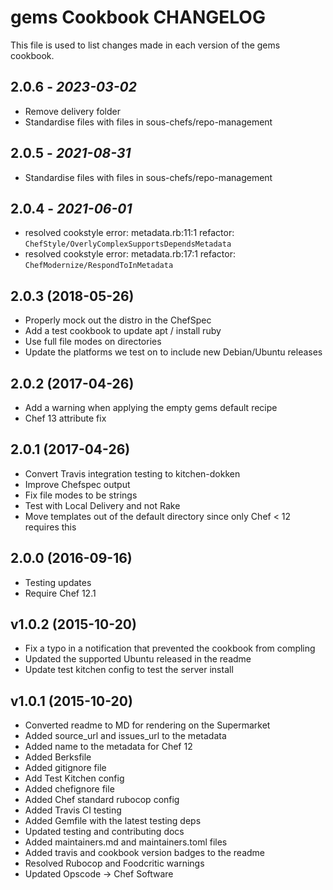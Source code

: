 # gems Cookbook CHANGELOG

This file is used to list changes made in each version of the gems cookbook.

## 2.0.6 - *2023-03-02*

* Remove delivery folder
* Standardise files with files in sous-chefs/repo-management

## 2.0.5 - *2021-08-31*

* Standardise files with files in sous-chefs/repo-management

## 2.0.4 - *2021-06-01*

* resolved cookstyle error: metadata.rb:11:1 refactor: `ChefStyle/OverlyComplexSupportsDependsMetadata`
* resolved cookstyle error: metadata.rb:17:1 refactor: `ChefModernize/RespondToInMetadata`

## 2.0.3 (2018-05-26)

* Properly mock out the distro in the ChefSpec
* Add a test cookbook to update apt / install ruby
* Use full file modes on directories
* Update the platforms we test on to include new Debian/Ubuntu releases

## 2.0.2 (2017-04-26)

* Add a warning when applying the empty gems default recipe
* Chef 13 attribute fix

## 2.0.1 (2017-04-26)

* Convert Travis integration testing to kitchen-dokken
* Improve Chefspec output
* Fix file modes to be strings
* Test with Local Delivery and not Rake
* Move templates out of the default directory since only Chef < 12 requires this

## 2.0.0 (2016-09-16)

* Testing updates
* Require Chef 12.1

## v1.0.2 (2015-10-20)

* Fix a typo in a notification that prevented the cookbook from compling
* Updated the supported Ubuntu released in the readme
* Update test kitchen config to test the server install

## v1.0.1 (2015-10-20)

* Converted readme to MD for rendering on the Supermarket
* Added source_url and issues_url to the metadata
* Added name to the metadata for Chef 12
* Added Berksfile
* Added gitignore file
* Add Test Kitchen config
* Added chefignore file
* Added Chef standard rubocop config
* Added Travis CI testing
* Added Gemfile with the latest testing deps
* Updated testing and contributing docs
* Added maintainers.md and maintainers.toml files
* Added travis and cookbook version badges to the readme
* Resolved Rubocop and Foodcritic warnings
* Updated Opscode -> Chef Software
